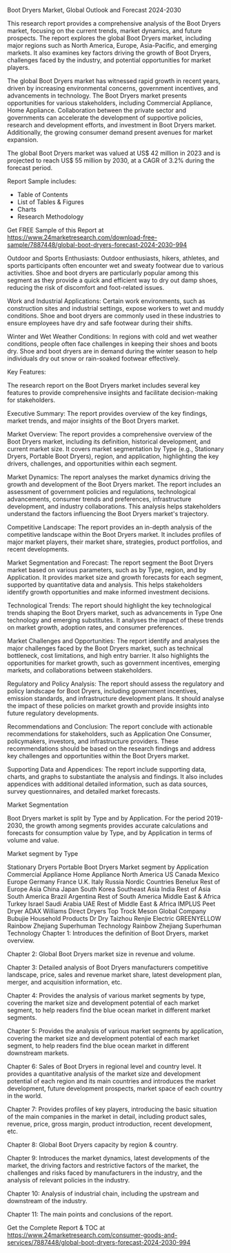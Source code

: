 Boot Dryers Market, Global Outlook and Forecast 2024-2030

This research report provides a comprehensive analysis of the Boot Dryers market, focusing on the current trends, market dynamics, and future prospects. The report explores the global Boot Dryers market, including major regions such as North America, Europe, Asia-Pacific, and emerging markets. It also examines key factors driving the growth of Boot Dryers, challenges faced by the industry, and potential opportunities for market players.

The global Boot Dryers market has witnessed rapid growth in recent years, driven by increasing environmental concerns, government incentives, and advancements in technology. The Boot Dryers market presents opportunities for various stakeholders, including Commercial Appliance, Home Appliance. Collaboration between the private sector and governments can accelerate the development of supportive policies, research and development efforts, and investment in Boot Dryers market. Additionally, the growing consumer demand present avenues for market expansion.

The global Boot Dryers market was valued at US$ 42 million in 2023 and is projected to reach US$ 55 million by 2030, at a CAGR of 3.2% during the forecast period.

Report Sample includes:
- Table of Contents
- List of Tables & Figures
- Charts
- Research Methodology

Get FREE Sample of this Report at https://www.24marketresearch.com/download-free-sample/7887448/global-boot-dryers-forecast-2024-2030-994

Outdoor and Sports Enthusiasts: Outdoor enthusiasts, hikers, athletes, and sports participants often encounter wet and sweaty footwear due to various activities. Shoe and boot dryers are particularly popular among this segment as they provide a quick and efficient way to dry out damp shoes, reducing the risk of discomfort and foot-related issues.

Work and Industrial Applications: Certain work environments, such as construction sites and industrial settings, expose workers to wet and muddy conditions. Shoe and boot dryers are commonly used in these industries to ensure employees have dry and safe footwear during their shifts.

Winter and Wet Weather Conditions: In regions with cold and wet weather conditions, people often face challenges in keeping their shoes and boots dry. Shoe and boot dryers are in demand during the winter season to help individuals dry out snow or rain-soaked footwear effectively.

Key Features:

The research report on the Boot Dryers market includes several key features to provide comprehensive insights and facilitate decision-making for stakeholders.

Executive Summary: The report provides overview of the key findings, market trends, and major insights of the Boot Dryers market.

Market Overview: The report provides a comprehensive overview of the Boot Dryers market, including its definition, historical development, and current market size. It covers market segmentation by Type (e.g., Stationary Dryers, Portable Boot Dryers), region, and application, highlighting the key drivers, challenges, and opportunities within each segment.

Market Dynamics: The report analyses the market dynamics driving the growth and development of the Boot Dryers market. The report includes an assessment of government policies and regulations, technological advancements, consumer trends and preferences, infrastructure development, and industry collaborations. This analysis helps stakeholders understand the factors influencing the Boot Dryers market's trajectory.

Competitive Landscape: The report provides an in-depth analysis of the competitive landscape within the Boot Dryers market. It includes profiles of major market players, their market share, strategies, product portfolios, and recent developments.

Market Segmentation and Forecast: The report segment the Boot Dryers market based on various parameters, such as by Type, region, and by Application. It provides market size and growth forecasts for each segment, supported by quantitative data and analysis. This helps stakeholders identify growth opportunities and make informed investment decisions.

Technological Trends: The report should highlight the key technological trends shaping the Boot Dryers market, such as advancements in Type One technology and emerging substitutes. It analyses the impact of these trends on market growth, adoption rates, and consumer preferences.

Market Challenges and Opportunities: The report identify and analyses the major challenges faced by the Boot Dryers market, such as technical bottleneck, cost limitations, and high entry barrier. It also highlights the opportunities for market growth, such as government incentives, emerging markets, and collaborations between stakeholders.

Regulatory and Policy Analysis: The report should assess the regulatory and policy landscape for Boot Dryers, including government incentives, emission standards, and infrastructure development plans. It should analyse the impact of these policies on market growth and provide insights into future regulatory developments.

Recommendations and Conclusion: The report conclude with actionable recommendations for stakeholders, such as Application One Consumer, policymakers, investors, and infrastructure providers. These recommendations should be based on the research findings and address key challenges and opportunities within the Boot Dryers market.

Supporting Data and Appendices: The report include supporting data, charts, and graphs to substantiate the analysis and findings. It also includes appendices with additional detailed information, such as data sources, survey questionnaires, and detailed market forecasts.

Market Segmentation

Boot Dryers market is split by Type and by Application. For the period 2019-2030, the growth among segments provides accurate calculations and forecasts for consumption value by Type, and by Application in terms of volume and value.

Market segment by Type

Stationary Dryers
Portable Boot Dryers
Market segment by Application
Commercial Appliance
Home Appliance
North America
US
Canada
Mexico
Europe
Germany
France
U.K.
Italy
Russia
Nordic Countries
Benelux
Rest of Europe
Asia
China
Japan
South Korea
Southeast Asia
India
Rest of Asia
South America
Brazil
Argentina
Rest of South America
Middle East & Africa
Turkey
Israel
Saudi Arabia
UAE
Rest of Middle East & Africa
IMPLUS
Peet Dryer
ADAX
Williams Direct Dryers
Top Trock
Meson Global Company
Bubujie Household Products
Dr Dry
Taizhou Renjie Electric
GREENYELLOW
Rainbow
Zhejiang Superhuman Technology
Rainbow
Zhejiang Superhuman Technology
Chapter 1: Introduces the definition of Boot Dryers, market overview.

Chapter 2: Global Boot Dryers market size in revenue and volume.

Chapter 3: Detailed analysis of Boot Dryers manufacturers competitive landscape, price, sales and revenue market share, latest development plan, merger, and acquisition information, etc.

Chapter 4: Provides the analysis of various market segments by type, covering the market size and development potential of each market segment, to help readers find the blue ocean market in different market segments.

Chapter 5: Provides the analysis of various market segments by application, covering the market size and development potential of each market segment, to help readers find the blue ocean market in different downstream markets.

Chapter 6: Sales of Boot Dryers in regional level and country level. It provides a quantitative analysis of the market size and development potential of each region and its main countries and introduces the market development, future development prospects, market space of each country in the world.

Chapter 7: Provides profiles of key players, introducing the basic situation of the main companies in the market in detail, including product sales, revenue, price, gross margin, product introduction, recent development, etc.

Chapter 8: Global Boot Dryers capacity by region & country.

Chapter 9: Introduces the market dynamics, latest developments of the market, the driving factors and restrictive factors of the market, the challenges and risks faced by manufacturers in the industry, and the analysis of relevant policies in the industry.

Chapter 10: Analysis of industrial chain, including the upstream and downstream of the industry.

Chapter 11: The main points and conclusions of the report.

Get the Complete Report & TOC at https://www.24marketresearch.com/consumer-goods-and-services/7887448/global-boot-dryers-forecast-2024-2030-994
